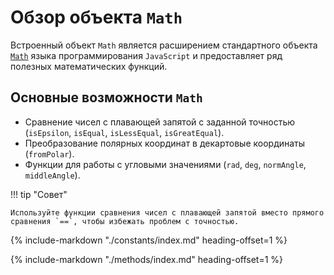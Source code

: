 #  Обзор объекта `Math`
Встроенный объект `Math` является расширением стандартного объекта <a href="https://developer.mozilla.org/en-US/docs/Web/JavaScript/Reference/Global_Objects/Math" target="_blank" rel="noopener noreferrer">`Math`</a> языка программирования `JavaScript` и предоставляет ряд полезных математических функций.

## Основные возможности `Math`
- Сравнение чисел с плавающей запятой с заданной точностью (`isEpsilon`, `isEqual`, `isLessEqual`, `isGreatEqual`).
- Преобразование полярных координат в декартовые координаты (`fromPolar`).
- Функции для работы с угловыми значениями (`rad`, `deg`, `normAngle`, `middleAngle`).
  
!!! tip "Совет"

    Используйте функции cравнения чисел с плавающей запятой вместо прямого сравнения `==`, чтобы избежать проблем с точностью.

{%
    include-markdown "./constants/index.md"
    heading-offset=1
%}


{%
    include-markdown "./methods/index.md"
    heading-offset=1
%}


